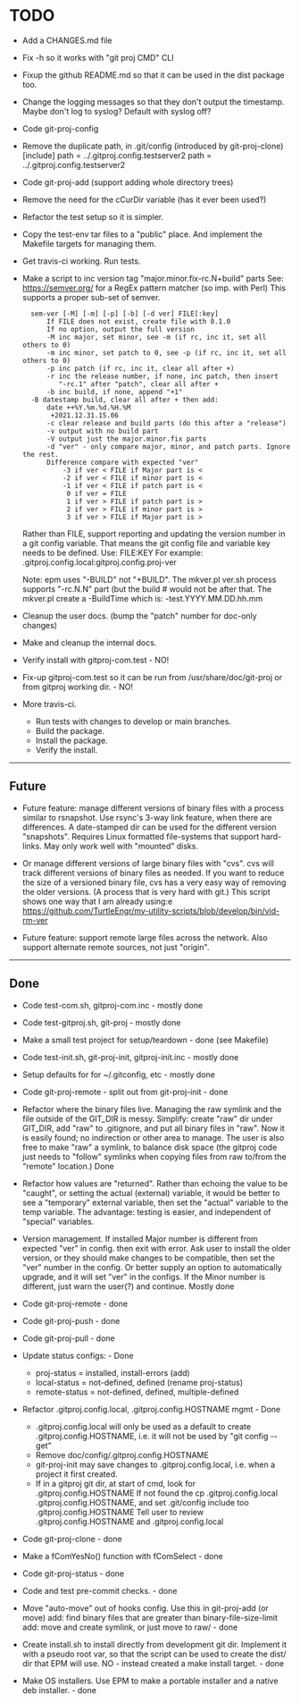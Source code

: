 # TODO

* Add a CHANGES.md file

* Fix -h so it works with "git proj CMD" CLI

* Fixup the github README.md so that it can be used in the dist package too.

* Change the logging messages so that they don't output the
  timestamp. Maybe don't log to syslog? Default with syslog off?

* Code git-proj-config

* Remove the duplicate path, in .git/config (introduced by git-proj-clone)
  [include]
        path = ../.gitproj.config.testserver2
        path = ../.gitproj.config.testserver2

* Code git-proj-add (support adding whole directory trees)

* Remove the need for the cCurDir variable (has it ever been used?)

* Refactor the test setup so it is simpler.

* Copy the test-env tar files to a "public" place. And implement the
Makefile targets for managing them.

* Get travis-ci working. Run tests.

* Make a script to inc version tag "major.minor.fix-rc.N+build" parts
  See: https://semver.org/ for a RegEx pattern matcher (so imp. with Perl)
  This supports a proper sub-set of semver.

        sem-ver [-M] [-m] [-p] [-b] [-d ver] FILE[:key]
            If FILE does not exist, create file with 0.1.0
            If no option, output the full version
            -M inc major, set minor, see -m (if rc, inc it, set all others to 0)
            -m inc minor, set patch to 0, see -p (if rc, inc it, set all others to 0)
            -p inc patch (if rc, inc it, clear all after +)
            -r inc the release number, if none, inc patch, then insert
               "-rc.1" after "patch", clear all after +
            -b inc build, if none, append "+1"
	    -B datestamp build, clear all after + then add:
	    	date ++%Y.%m.%d.%H.%M
		     +2021.12.31.15.06
            -c clear release and build parts (do this after a "release")
            -v output with no build part
            -V output just the major.minor.fix parts
            -d "ver" - only compare major, minor, and patch parts. Ignore the rest.
            Difference compare with expected "ver"
                -3 if ver < FILE if Major part is <
                -2 if ver < FILE if minor part is <
                -1 if ver < FILE if patch part is <
                 0 if ver = FILE
                 1 if ver > FILE if patch part is >
                 2 if ver > FILE if minor part is >
                 3 if ver > FILE if Major part is >

    Rather than FILE, support reporting and updating the version
    number in a git config variable. That means the git config file
    and variable key needs to be defined. Use: FILE:KEY For example:
    .gitproj.config.local:gitproj.config.proj-ver

    Note: epm uses "-BUILD" not "+BUILD". The mkver.pl ver.sh process
    supports "-rc.N.N" part (but the build # would not be after that.
    The mkver.pl create a -BuildTime which is: -test.YYYY.MM.DD.hh.mm

* Cleanup the user docs. (bump the "patch" number for doc-only changes)

* Make and cleanup the internal docs.

* Verify install with gitproj-com.test - NO!

* Fix-up gitproj-com.test so it can be run from /usr/share/doc/git-proj
  or from gitproj working dir. - NO!

* More travis-ci.
    * Run tests with changes to develop or main branches.
    * Build the package.
    * Install the package.
    * Verify the install.

----

## Future

* Future feature: manage different versions of binary files with a
  process similar to rsnapshot. Use rsync's 3-way link feature, when
  there are differences. A date-stamped dir can be used for the
  different version "snapshots". Requires Linux formatted file-systems
  that support hard-links. May only work well with "mounted" disks.

* Or manage different versions of large binary files with "cvs". cvs
  will track different versions of binary files as needed. If you want
  to reduce the size of a versioned binary file, cvs has a very easy
  way of removing the older versions. (A process that is very hard
  with git.) This script shows one way that I am already using:e
  https://github.com/TurtleEngr/my-utility-scripts/blob/develop/bin/vid-rm-ver

* Future feature: support remote large files across the network. Also
  support alternate remote sources, not just "origin".

----

## Done

* Code test-com.sh, gitproj-com.inc - mostly done

* Code test-gitproj.sh, git-proj - mostly done

* Make a small test project for setup/teardown - done (see Makefile)

* Code test-init.sh, git-proj-init, gitproj-init.inc  - mostly done

* Setup defaults for for ~/.gitconfig, etc - mostly done

* Code git-proj-remote - split out from git-proj-init - done

* Refactor where the binary files live. Managing the raw symlink and
  the file outside of the GIT_DIR is messy. Simplify: create "raw" dir
  under GIT_DIR, add "raw" to .gitignore, and put all binary files in
  "raw". Now it is easily found; no indirection or other area to
  manage.
  The user is also free to make "raw" a symlink, to balance disk space
  (the gitproj code just needs to "follow" symlinks when copying files
  from raw to/from the "remote" location.)  Done

* Refactor how values are "returned". Rather than echoing the value to
  be "caught", or setting the actual (external) variable, it would be
  better to see a "temporary" external variable, then set the "actual"
  variable to the temp variable. The advantage: testing is easier, and
  independent of "special" variables.

* Version management. If installed Major number is different from
  expected "ver" in config. then exit with error. Ask user to install
  the older version, or they should make changes to be compatible,
  then set the "ver" number in the config. Or better supply an option
  to automatically upgrade, and it will set "ver" in the configs.  If
  the Minor number is different, just warn the user(?) and continue.
  Mostly done

* Code git-proj-remote - done

* Code git-proj-push - done

* Code git-proj-pull - done

* Update status configs: - Done
    * proj-status = installed, install-errors (add)
    * local-status = not-defined, defined (rename proj-status)
    * remote-status = not-defined, defined, multiple-defined

* Refactor .gitproj.config.local, .gitproj.config.HOSTNAME mgmt - Done
  * .gitproj.config.local will only be used as a default to create
    .gitproj.config.HOSTNAME, i.e. it will not be used by "git config --get"
  * Remove doc/config/.gitproj.config.HOSTNAME
  * git-proj-init may save changes to .gitproj.config.local, i.e. when
    a project it first created.
  * If in a gitproj git dir, at start of cmd, look for .gitproj.config.HOSTNAME
    If not found the cp .gitproj.config.local .gitproj.config.HOSTNAME,
    and set .git/config include too .gitproj.config.HOSTNAME
    Tell user to review .gitproj.config.HOSTNAME and .gitproj.config.local

* Code git-proj-clone - done

* Make a fComYesNo() function with fComSelect - done

* Code git-proj-status - done

* Code and test pre-commit checks. - done

* Move "auto-move" out of hooks config.  Use this in git-proj-add (or move)
  add: find binary files that are greater than binary-file-size-limit
  add: move and create symlink, or just move to raw/ - done

* Create install.sh to install directly from development git
  dir. Implement it with a pseudo root var, so that the script can be
  used to create the dist/ dir that EPM will use.
  NO - instead created a make install target. - done

* Make OS installers. Use EPM to make a portable installer and a native
  deb installer. - done

